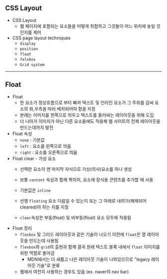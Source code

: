## CSS Layout

* CSS Layout
  * 웹 페이지에 포함되는 요소들을 어떻게 취합하고 그것들이 어느 위치에 놓일 것인지를 제어
* CSS page layout techniques
  * `display`
  * `position`
  * `float`
  * `felxbox`
  * `Grid system`





---

## Float

* Float
  * 한 요소가 정상흐름으로 부터 빠져 텍스트 및 인라인 요소가 그 주위를 감싸 요소의 좌,우측을 따라 배치되어야 함을 지정
  * 본래는 이미지를 한쪽으로 띄우고 텍스트를 둘러싸는 레이아웃을 위해 도입
  * 더 나아가 이미지가 아닌 다른 요소들에도 적용해 웹 사이트의 전체 레이아웃을 만드는데까지 발전
* Float 속성
  * `none` : 기본값
  * `left` : 요소를 왼쪽으로 띄움
  * `right` : 요소를 오른쪽으로 띄움
* Float clear - 가상 요소
  * 선택한 요소의 맨 마지막 자식으로 가상(의사)요소를 하나 생성
  * 보통 `content` 속성과 함께 짝지어, 요소에 장식용 콘텐츠를 추가할 때 사용
  * 기본값은 `inline`

  * 선행 `floating` 요소 다음일 수 있는지 또는 그 아래로 내려가(해제되어 cleared)야 하는 지를 지정
  * `clear`속성은 부동(float) 및 비부동(float) 요소 모두에 적용됨
* Float 정리
  * `flexbox` 및 그리드 레이아웃과 같은 기술이 나오기 이전에 `float`은 열 레이아웃을 만드는데 사용됨
  * `flexbox`와 `grid`의 출현과 함께 결국 원래 텍스트 블록 내에서 `float` 이미지를 위한 역할로 돌아감
    * MDN에서는 더 새롭고 나은 레이아웃 기술이 나와있으므로 "legacy 레이아웃 기술"로 분류
  * 웹에서 여전히 사용하는 경우도 있음 (ex. naver의 nav bar)
